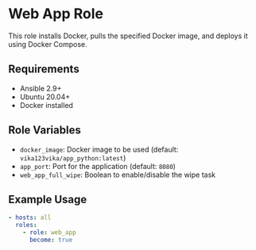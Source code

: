 # Web App Role

This role installs Docker, pulls the specified Docker image, and deploys it using Docker Compose.

## Requirements
- Ansible 2.9+
- Ubuntu 20.04+
- Docker installed

## Role Variables
- `docker_image`: Docker image to be used (default: `vika123vika/app_python:latest`)
- `app_port`: Port for the application (default: `8080`)
- `web_app_full_wipe`: Boolean to enable/disable the wipe task

## Example Usage
```yaml
- hosts: all
  roles:
    - role: web_app
      become: true
```
